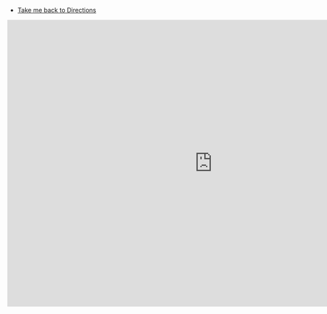 <ul class="breadcrumb">
  <li><a href="https://anabalanuta.github.io/portuguese4you/directions.html">Take me back to Directions</a></li>
  </ul>

<iframe src="https://h5p.org/h5p/embed/169771" width="937" height="656" frameborder="0" allowfullscreen="allowfullscreen"></iframe><script src="https://h5p.org/sites/all/modules/h5p/library/js/h5p-resizer.js" charset="UTF-8"></script>
